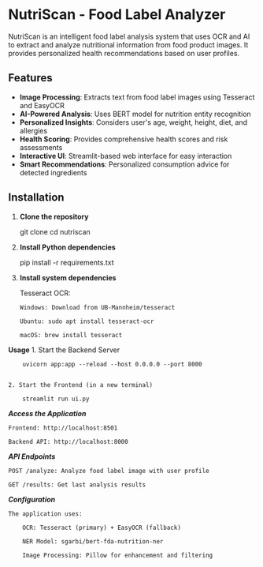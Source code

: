 # NutriScan - Food Label Analyzer

NutriScan is an intelligent food label analysis system that uses OCR and AI to extract and analyze nutritional information from food product images. It provides personalized health recommendations based on user profiles.

## Features

- **Image Processing**: Extracts text from food label images using Tesseract and EasyOCR
- **AI-Powered Analysis**: Uses BERT model for nutrition entity recognition
- **Personalized Insights**: Considers user's age, weight, height, diet, and allergies
- **Health Scoring**: Provides comprehensive health scores and risk assessments
- **Interactive UI**: Streamlit-based web interface for easy interaction
- **Smart Recommendations**: Personalized consumption advice for detected ingredients

## Installation

1.  **Clone the repository**

    git clone <repository-url>
    cd nutriscan

2.  **Install Python dependencies**

    pip install -r requirements.txt

3.  **Install system dependencies**

    Tesseract OCR:

        Windows: Download from UB-Mannheim/tesseract

        Ubuntu: sudo apt install tesseract-ocr

        macOS: brew install tesseract

**Usage** 1. Start the Backend Server

        uvicorn app:app --reload --host 0.0.0.0 --port 8000


    2. Start the Frontend (in a new terminal)

        streamlit run ui.py

**_Access the Application_**

    Frontend: http://localhost:8501

    Backend API: http://localhost:8000

**_API Endpoints_**

    POST /analyze: Analyze food label image with user profile

    GET /results: Get last analysis results

**_Configuration_**

    The application uses:

        OCR: Tesseract (primary) + EasyOCR (fallback)

        NER Model: sgarbi/bert-fda-nutrition-ner

        Image Processing: Pillow for enhancement and filtering
